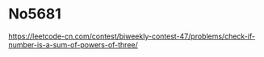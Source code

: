 # No5681

https://leetcode-cn.com/contest/biweekly-contest-47/problems/check-if-number-is-a-sum-of-powers-of-three/
